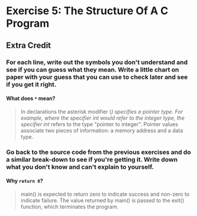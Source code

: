 # Exercise 5: The Structure Of A C Program
## Extra Credit
### For each line, write out the symbols you don't understand and see if you can guess what they mean. Write a little chart on paper with your guess that you can use to check later and see if you get it right.
#### What does `*` mean?
> In declarations the asterisk modifier (*) specifies a pointer type. For example, where the specifier int would refer to the integer type, the specifier int* refers to the type "pointer to integer". Pointer values associate two pieces of information: a memory address and a data type.

### Go back to the source code from the previous exercises and do a similar break-down to see if you're getting it. Write down what you don't know and can't explain to yourself.
#### Why `return 0`?
> main() is expected to return zero to indicate success and non-zero to indicate failure.
> The value returned by main() is passed to the exit() function, which terminates the program.
